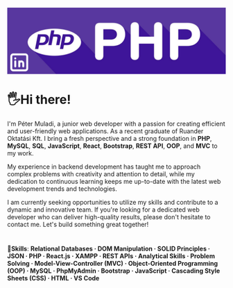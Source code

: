 

<a href="https://www.linkedin.com/in/petermuladi/"><img align="center" src="banner.png" alt="my-img"></a>

# 🖐Hi there! 

I'm Péter Muladi, a junior web developer with a passion for creating efficient and user-friendly web applications. As a recent graduate of Ruander Oktatási Kft. I bring a fresh perspective and a strong foundation in **PHP**, **MySQL**, **SQL**, **JavaScript**, **React**, **Bootstrap**, **REST API**, **OOP**, and **MVC** to my work.

My experience in backend development has taught me to approach complex problems with creativity and attention to detail, while my dedication to continuous learning keeps me up-to-date with the latest web development trends and technologies.

I am currently seeking opportunities to utilize my skills and contribute to a dynamic and innovative team. If you're looking for a dedicated web developer who can deliver high-quality results, please don't hesitate to contact me. Let's build something great together!

# 

🎯**Skills**: **Relational Databases · DOM Manipulation · SOLID Principles · JSON · PHP · React.js · XAMPP · REST APIs · Analytical Skills · Problem Solving · Model-View-Controller (MVC) · Object-Oriented Programming (OOP) · MySQL · PhpMyAdmin · Bootstrap · JavaScript · Cascading Style Sheets (CSS) · HTML · VS Code**
